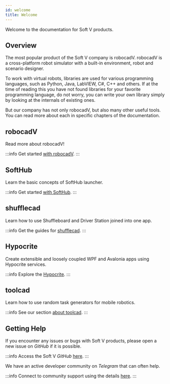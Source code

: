 ```yaml
---
id: welcome
title: Welcome
---
```


Welcome to the documentation for Soft V products.

## Overview 
The most popular product of the Soft V company is robocadV.
robocadV is a cross-platform robot simulator with a built-in environment, robot and scenario designer.  

To work with virtual robots, libraries are used for various programming languages, such as Python, Java, LabVIEW, C#, C++ and others.
If at the time of reading this you have not found libraries for your favorite programming language, do not worry, you can write your own library simply by looking at the internals of existing ones.  

But our company has not only robocadV, but also many other useful tools.
You can read more about each in specific chapters of the documentation.  

## robocadV

Read more about robocadV!

:::info
Get started [with robocadV](robocad).
:::

<XpfAd/>

## SoftHub

Learn the basic concepts of SoftHub launcher.

:::info
Get started [with SoftHub](softhub).
:::

## shufflecad

Learn how to use Shuffleboard and Driver Station joined into one app.

:::info
Get the guides for [shufflecad](shufflecad).
:::

## Hypocrite

Create extensible and loosely coupled WPF and Avalonia apps using Hypocrite services.  

:::info
Explore the [Hypocrite](hypocrite).
:::

## toolcad

Learn how to use random task generators for mobile robotics.

:::info
See our section [about toolcad](toolcad).
:::

## Getting Help

If you encounter any issues or bugs with Soft V products, please open a new issue on _GitHub_ if it is possible.

:::info
Access the Soft V _GitHub_ [here](https://github.com/Soft-V).
:::

We have an active developer community on _Telegram_ that can often help.

:::info
Connect to community support using the details [here](community.md).
:::
